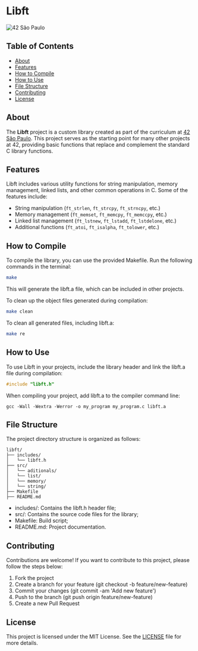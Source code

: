 # Libft

![42 São Paulo](https://img.shields.io/badge/42-SP-000000)

## Table of Contents

- [About](#about)
- [Features](#features)
- [How to Compile](#how-to-compile)
- [How to Use](#how-to-use)
- [File Structure](#file-structure)
- [Contributing](#contributing)
- [License](#license)

## About

The **Libft** project is a custom library created as part of the curriculum at [42 São Paulo](https://www.42sp.org.br/). This project serves as the starting point for many other projects at 42, providing basic functions that replace and complement the standard C library functions.

## Features

Libft includes various utility functions for string manipulation, memory management, linked lists, and other common operations in C. Some of the features include:

- String manipulation (`ft_strlen`, `ft_strcpy`, `ft_strncpy`, etc.)
- Memory management (`ft_memset`, `ft_memcpy`, `ft_memccpy`, etc.)
- Linked list management (`ft_lstnew`, `ft_lstadd`, `ft_lstdelone`, etc.)
- Additional functions (`ft_atoi`, `ft_isalpha`, `ft_tolower`, etc.)

## How to Compile

To compile the library, you can use the provided Makefile. Run the following commands in the terminal:

```sh
make
```

This will generate the libft.a file, which can be included in other projects.

To clean up the object files generated during compilation:

```sh
make clean
```

To clean all generated files, including libft.a:

```sh
make re
```

## How to Use

To use Libft in your projects, include the library header and link the libft.a file during compilation:

```c
#include "libft.h"
```
When compiling your project, add libft.a to the compiler command line:

```shell
gcc -Wall -Wextra -Werror -o my_program my_program.c libft.a
```

## File Structure

The project directory structure is organized as follows:

```
libft/
├── includes/
│   └── libft.h
├── src/
│   └── aditionals/
│   └── list/
│   └── memory/
│   └── string/
├── Makefile
├── README.md
```
- includes/: Contains the libft.h header file;
- src/: Contains the source code files for the library;
- Makefile: Build script;
- README.md: Project documentation.

## Contributing

Contributions are welcome! If you want to contribute to this project, please follow the steps below:

1. Fork the project
2. Create a branch for your feature (git checkout -b feature/new-feature)
3. Commit your changes (git commit -am 'Add new feature')
4. Push to the branch (git push origin feature/new-feature)
5. Create a new Pull Request

## License

This project is licensed under the MIT License. See the [LICENSE](https://github.com/Andrefcampos/Libft/blob/main/MIT_license) file for more details.
